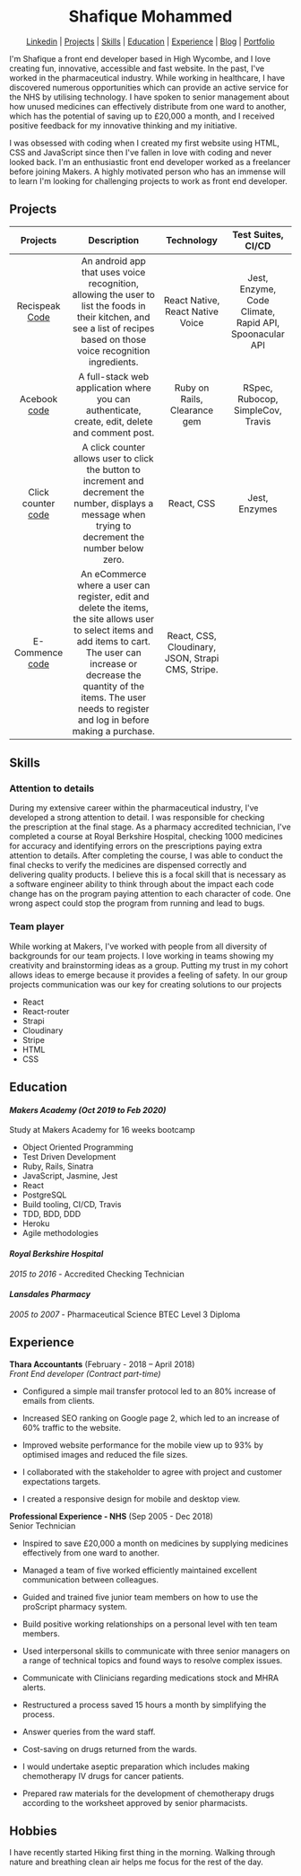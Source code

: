 
<div align="center">
  <h1>Shafique Mohammed</h1>

</div>

<div align="center">
 
 [Linkedin](https://www.linkedin.com/in/shafique-mohammed-b65856101/) | [Projects](#project-id) | [Skills](#skill-id)  | [Education](#education-id) | [Experience](#experience-id) | [Blog](https://medium.com/@shaf01sm/career-change-98cca25bf921) | [Portfolio](https://www.shafsm.com/)

</div>


I'm Shafique a front end developer based in High Wycombe, and I love creating fun, innovative, accessible and fast website. In the past, I've worked in the pharmaceutical industry. While working in healthcare, I have discovered numerous opportunities which can provide an active service for the NHS by utilising technology. I have spoken to senior management about how unused medicines can effectively distribute from one ward to another, which has the potential of saving up to £20,000 a month, and I received positive feedback for my innovative thinking and my initiative.


I was obsessed with coding when I created my first website using HTML, CSS and JavaScript since then I've fallen in love with coding and never looked back. I'm an enthusiastic front end developer worked as a freelancer before joining Makers. A highly motivated person who has an immense will to learn I'm looking for challenging projects to work as front end developer.


<a name="project-id"></a>
## Projects

| Projects       | Description    | Technology  |Test Suites, CI/CD |
| :-------------: | :-----------: | :------------------: | :-------------------:|
|Recispeak [Code](https://github.com/shafali03/Recispeak) | An android app that uses voice recognition, allowing the user to list the foods in their kitchen, and see a list of recipes based on those voice recognition ingredients. | React Native, React Native Voice | Jest, Enzyme, Code Climate, Rapid API, Spoonacular API
| Acebook [code](https://github.com/denriquem/acebook--TeamFavouriteFriendLove- )|  A full-stack web application where you can authenticate, create, edit, delete and comment post.  | Ruby on Rails, Clearance gem|RSpec, Rubocop, SimpleCov, Travis |
|Click counter [code](https://github.com/shafali03/click-counter-react) | A click counter allows user to click the button to increment and decrement the number, displays a message when trying to decrement the number below zero. |React, CSS|          Jest, Enzymes         |
| E-Commence [code](https://github.com/shafali03/cake-house)      | An eCommerce where a user can register, edit and delete the items, the site allows user to select items and add items to cart. The user can increase or decrease the quantity of the items. The user needs to register and log in before making a purchase.| React, CSS, Cloudinary, JSON, Strapi CMS, Stripe.



<a name="skill-id"></a>
## Skills

### Attention to details

During my extensive career within the pharmaceutical industry, I've developed a strong attention to detail. I was responsible for checking the prescription at the final stage. As a pharmacy accredited technician, I've completed a course at Royal Berkshire Hospital, checking 1000 medicines for accuracy and identifying errors on the prescriptions paying extra attention to details. After completing the course, I was able to conduct the final checks to verify the medicines are dispensed correctly and delivering quality products. I believe this is a focal skill that is necessary as a software engineer ability to think through about the impact each code change has on the program paying attention to each character of code. One wrong aspect could stop the program from running and lead to bugs.


### Team player

While working at Makers, I've worked with people from all diversity of backgrounds for our team projects. I love working in teams showing my creativity and brainstorming ideas as a group. Putting my trust in my cohort allows ideas to emerge because it provides a feeling of safety. In our group projects communication was our key for creating solutions to our projects

* React
* React-router
* Strapi
* Cloudinary
* Stripe
* HTML
* CSS


<a name="education-id"></a>
## Education

#### *Makers Academy (Oct 2019 to Feb 2020)*

Study at Makers Academy for 16 weeks bootcamp

* Object Oriented Programming
* Test Driven Development
* Ruby, Rails, Sinatra
* JavaScript, Jasmine, Jest
* React
* PostgreSQL
* Build tooling, CI/CD, Travis
* TDD, BDD, DDD
* Heroku
* Agile methodologies


#### *Royal Berkshire Hospital*
*2015 to 2016*  -    Accredited Checking Technician

#### *Lansdales Pharmacy*
 *2005 to 2007* - Pharmaceutical Science BTEC Level 3 Diploma


<a name="experience-id"></a>
## Experience


**Thara Accountants** (February - 2018 – April 2018)    
*Front End developer	(Contract part-time)*  

* Configured a simple mail transfer protocol led to an 80% increase of emails from clients.

*	Increased SEO ranking on Google page 2, which led to an increase of 60% traffic to the website.

* Improved website performance for the mobile view up to 93% by optimised images and reduced the file sizes.

*	I collaborated with the stakeholder to agree with project and customer expectations targets.

*	I created a responsive design for mobile and desktop view.


**Professional Experience - NHS** (Sep 2005 - Dec 2018) <br>
Senior Technician 

* Inspired to save £20,000 a month on medicines by supplying medicines effectively from one ward to another.

* Managed a team of five worked efficiently maintained excellent communication between colleagues.

* Guided and trained five junior team members on how to use the proScript pharmacy system.

* Build positive working relationships on a personal level with ten team members.

* Used interpersonal skills to communicate with three senior managers on a range of technical topics and found ways to resolve complex issues.

* Communicate with Clinicians regarding medications stock and MHRA alerts.

* Restructured a process saved 15 hours a month by simplifying the process.

* Answer queries from the ward staff.

* Cost-saving on drugs returned from the wards.

* I would undertake aseptic preparation which includes making chemotherapy IV drugs for cancer patients.

* Prepared raw materials for the development of chemotherapy drugs according to the worksheet approved by senior pharmacists.

## Hobbies

I have recently started Hiking first thing in the morning. Walking through nature and breathing clean air helps me focus for the rest of the day.